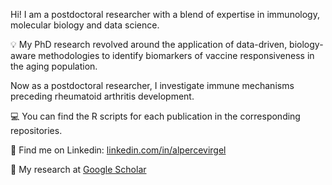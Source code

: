 Hi! I am a postdoctoral researcher with a blend of expertise in immunology, molecular biology and data science. 

  :bulb:	My PhD research revolved around the application of data-driven, biology-aware methodologies to identify biomarkers of vaccine responsiveness in the aging population. 
  
  Now as a postdoctoral researcher, I investigate immune mechanisms preceding rheumatoid arthritis development.

  :computer:	You can find the R scripts for each publication in the corresponding repositories. 
  
  :busts_in_silhouette:  Find me on Linkedin: [linkedin.com/in/alpercevirgel](https://www.linkedin.com/in/alpercevirgel/)

  
  :microscope: My research at [Google Scholar](https://scholar.google.com/citations?user=IuIH1soAAAAJ&hl=en&oi=ao)    

<!--
**alpercevirgel/alpercevirgel** is a ✨ _special_ ✨ repository because its `README.md` (this file) appears on your GitHub profile.

 :rocket:  You can see my personal website at ...in progress...

-->
